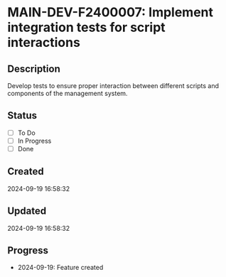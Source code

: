 # MAIN-DEV-F2400007: Implement integration tests for script interactions

## Description
Develop tests to ensure proper interaction between different scripts and components of the management system.

## Status
- [ ] To Do
- [ ] In Progress
- [ ] Done

## Created
2024-09-19 16:58:32

## Updated
2024-09-19 16:58:32

## Progress
- 2024-09-19: Feature created
